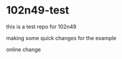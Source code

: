 # 102n49-test
this is a test repo for 102n49

making some quick changes for the example

online change
